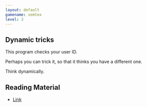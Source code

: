 ```yaml
---
layout: default
gamename: semtex
level: 2
---
```

Dynamic tricks
--------------
This program checks your user ID.
 
Perhaps you can trick it, so that it thinks you have a different one.
 
Think dynamically.

Reading Material
----------------
- [Link][]

[Link]: http://www.google.com/search?q=linux+function+interception
